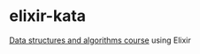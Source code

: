 # elixir-kata
[Data structures and algorithms course](http://interactivepython.org/runestone/static/pythonds/index.html) using Elixir
